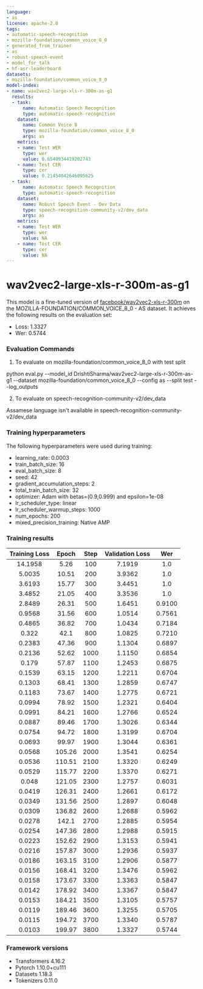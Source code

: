 ```yaml
---
language:
- as
license: apache-2.0
tags:
- automatic-speech-recognition
- mozilla-foundation/common_voice_8_0
- generated_from_trainer
- as
- robust-speech-event
- model_for_talk
- hf-asr-leaderboard
datasets:
- mozilla-foundation/common_voice_8_0
model-index:
- name: wav2vec2-large-xls-r-300m-as-g1
  results:
  - task:
      name: Automatic Speech Recognition
      type: automatic-speech-recognition
    dataset:
      name: Common Voice 8
      type: mozilla-foundation/common_voice_8_0
      args: as
    metrics:
    - name: Test WER
      type: wer
      value: 0.6540934419202743
    - name: Test CER
      type: cer
      value: 0.21454042646095625
  - task:
      name: Automatic Speech Recognition
      type: automatic-speech-recognition
    dataset:
      name: Robust Speech Event - Dev Data
      type: speech-recognition-community-v2/dev_data
      args: as
    metrics:
    - name: Test WER
      type: wer
      value: NA
    - name: Test CER
      type: cer
      value: NA
---
```


<!-- This model card has been generated automatically according to the information the Trainer had access to. You
should probably proofread and complete it, then remove this comment. -->

# wav2vec2-large-xls-r-300m-as-g1

This model is a fine-tuned version of [facebook/wav2vec2-xls-r-300m](https://huggingface.co/facebook/wav2vec2-xls-r-300m) on the MOZILLA-FOUNDATION/COMMON_VOICE_8_0 - AS dataset.
It achieves the following results on the evaluation set:
- Loss: 1.3327
- Wer: 0.5744

### Evaluation Commands

1. To evaluate on mozilla-foundation/common_voice_8_0 with test split

python eval.py --model_id DrishtiSharma/wav2vec2-large-xls-r-300m-as-g1 --dataset mozilla-foundation/common_voice_8_0 --config as --split test --log_outputs

2. To evaluate on speech-recognition-community-v2/dev_data

Assamese language isn't available in speech-recognition-community-v2/dev_data

### Training hyperparameters

The following hyperparameters were used during training:
- learning_rate: 0.0003
- train_batch_size: 16
- eval_batch_size: 8
- seed: 42
- gradient_accumulation_steps: 2
- total_train_batch_size: 32
- optimizer: Adam with betas=(0.9,0.999) and epsilon=1e-08
- lr_scheduler_type: linear
- lr_scheduler_warmup_steps: 1000
- num_epochs: 200
- mixed_precision_training: Native AMP

### Training results

| Training Loss | Epoch  | Step | Validation Loss | Wer    |
|:-------------:|:------:|:----:|:---------------:|:------:|
| 14.1958       | 5.26   | 100  | 7.1919          | 1.0    |
| 5.0035        | 10.51  | 200  | 3.9362          | 1.0    |
| 3.6193        | 15.77  | 300  | 3.4451          | 1.0    |
| 3.4852        | 21.05  | 400  | 3.3536          | 1.0    |
| 2.8489        | 26.31  | 500  | 1.6451          | 0.9100 |
| 0.9568        | 31.56  | 600  | 1.0514          | 0.7561 |
| 0.4865        | 36.82  | 700  | 1.0434          | 0.7184 |
| 0.322         | 42.1   | 800  | 1.0825          | 0.7210 |
| 0.2383        | 47.36  | 900  | 1.1304          | 0.6897 |
| 0.2136        | 52.62  | 1000 | 1.1150          | 0.6854 |
| 0.179         | 57.87  | 1100 | 1.2453          | 0.6875 |
| 0.1539        | 63.15  | 1200 | 1.2211          | 0.6704 |
| 0.1303        | 68.41  | 1300 | 1.2859          | 0.6747 |
| 0.1183        | 73.67  | 1400 | 1.2775          | 0.6721 |
| 0.0994        | 78.92  | 1500 | 1.2321          | 0.6404 |
| 0.0991        | 84.21  | 1600 | 1.2766          | 0.6524 |
| 0.0887        | 89.46  | 1700 | 1.3026          | 0.6344 |
| 0.0754        | 94.72  | 1800 | 1.3199          | 0.6704 |
| 0.0693        | 99.97  | 1900 | 1.3044          | 0.6361 |
| 0.0568        | 105.26 | 2000 | 1.3541          | 0.6254 |
| 0.0536        | 110.51 | 2100 | 1.3320          | 0.6249 |
| 0.0529        | 115.77 | 2200 | 1.3370          | 0.6271 |
| 0.048         | 121.05 | 2300 | 1.2757          | 0.6031 |
| 0.0419        | 126.31 | 2400 | 1.2661          | 0.6172 |
| 0.0349        | 131.56 | 2500 | 1.2897          | 0.6048 |
| 0.0309        | 136.82 | 2600 | 1.2688          | 0.5962 |
| 0.0278        | 142.1  | 2700 | 1.2885          | 0.5954 |
| 0.0254        | 147.36 | 2800 | 1.2988          | 0.5915 |
| 0.0223        | 152.62 | 2900 | 1.3153          | 0.5941 |
| 0.0216        | 157.87 | 3000 | 1.2936          | 0.5937 |
| 0.0186        | 163.15 | 3100 | 1.2906          | 0.5877 |
| 0.0156        | 168.41 | 3200 | 1.3476          | 0.5962 |
| 0.0158        | 173.67 | 3300 | 1.3363          | 0.5847 |
| 0.0142        | 178.92 | 3400 | 1.3367          | 0.5847 |
| 0.0153        | 184.21 | 3500 | 1.3105          | 0.5757 |
| 0.0119        | 189.46 | 3600 | 1.3255          | 0.5705 |
| 0.0115        | 194.72 | 3700 | 1.3340          | 0.5787 |
| 0.0103        | 199.97 | 3800 | 1.3327          | 0.5744 |


### Framework versions

- Transformers 4.16.2
- Pytorch 1.10.0+cu111
- Datasets 1.18.3
- Tokenizers 0.11.0
